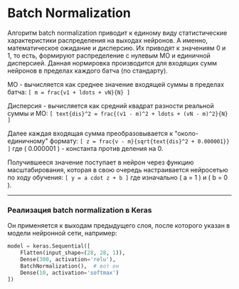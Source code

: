 

# Batch Normalization

Алгоритм batch normalization приводит к единому виду статистические характеристики распределения на выходах нейронов. А именно, математическое ожидание и дисперсию. Их приводят к значениям 0 и 1, то есть, формируют распределение с нулевым МО и единичной дисперсией. Данная нормировка производится для входящих сумм нейронов в пределах каждого батча (по стандарту).

МО - вычисляется как среднее значение входящей суммы в пределах батча:
`[ m = frac{v1 + ldots + vN}{N} ]`

Дисперсия - вычисляется как средний квадрат разности реальной суммы и МО:
`[ text{dis}^2 = frac{(v1 - m)^2 + ldots + (vN - m)^2}{N} ]`

Далее каждая входящая сумма преобразовывается к "около-единичному" формату:
`[ z = frac{v - m}{sqrt{text{dis}^2 + 0.000001}} ]`
где ( 0.000001 ) - константа против деления на 0.

Получившееся значение поступает в нейрон через функцию масштабирования, которая в свою очередь настраивается нейросетью по ходу обучения:
`[ y = a cdot z + b ]`
где изначально ( a = 1 ) и ( b = 0 ).

---

### Реализация batch normalization в Keras

Он применяется к выходам предыдущего слоя, после которого указан в модели нейронной сети, например:

```python
model = keras.Sequential([
    Flatten(input_shape=(28, 28, 1)),
    Dense(300, activation='relu'),
    BatchNormalization(),  # вот он
    Dense(10, activation='softmax')
])
```
